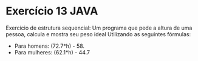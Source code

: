 # Exercício 13 JAVA
Exercício de estrutura sequencial: Um programa que pede a altura de uma pessoa, calcula e mostra seu peso ideal
Utilizando as seguintes fórmulas: 
- Para homens: (72.7*h) - 58.
- Para mulheres: (62.1*h) - 44.7
